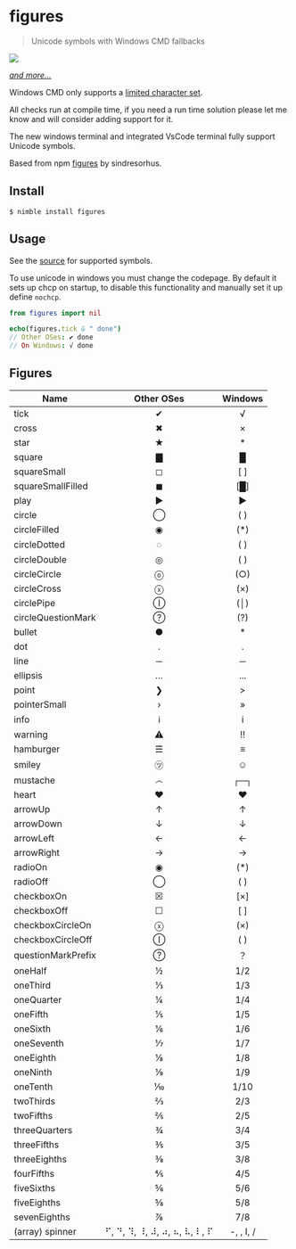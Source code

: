 # figures

> Unicode symbols with Windows CMD fallbacks

[![](https://user-images.githubusercontent.com/7671915/59971957-5e60d180-954b-11e9-8e72-0038bd39126c.png)](#figures-1)

[*and more...*](#figures-1)

Windows CMD only supports a [limited character set](http://en.wikipedia.org/wiki/Code_page_437).

All checks run at compile time, if you need a run time solution please
let me know and will consider adding support for it.

The new windows terminal and integrated VsCode terminal fully support Unicode
symbols.

Based from npm [figures](https://github.com/sindresorhus/figures) by
sindresorhus.

## Install

```
$ nimble install figures
```

## Usage

See the [source](src/figures.nim) for supported symbols.

To use unicode in windows you must change the codepage. By default it sets up
chcp on startup, to disable this functionality and manually set it up define
```nochcp```.

```nim
from figures import nil

echo(figures.tick & " done")
// Other OSes: ✔︎ done
// On Windows: √ done
```

## Figures

| Name               | Other OSes                   | Windows      |
| ------------------ | :--------------------------: | :----------: |
| tick               | ✔                            | √            |
| cross              | ✖                            | ×            |
| star               | ★                            | *            |
| square             | ▇                            | █            |
| squareSmall        | ◻                            | [ ]          |
| squareSmallFilled  | ◼                            | [█]          |
| play               | ▶                            | ►            |
| circle             | ◯                            | ( )          |
| circleFilled       | ◉                            | (*)          |
| circleDotted       | ◌                            | ( )          |
| circleDouble       | ◎                            | ( )          |
| circleCircle       | ⓞ                            | (○)          |
| circleCross        | ⓧ                            | (×)          |
| circlePipe         | Ⓘ                            | (│)          |
| circleQuestionMark | ?⃝                            | (?)          |
| bullet             | ●                            | *            |
| dot                | ․                            | .            |
| line               | ─                            | ─            |
| ellipsis           | …                            | ...          |
| point              | ❯                            | >            |
| pointerSmall       | ›                            | »            |
| info               | ℹ                            | i            |
| warning            | ⚠                            | ‼            |
| hamburger          | ☰                            | ≡            |
| smiley             | ㋡                           | ☺            |
| mustache           | ෴                            | ┌─┐          |
| heart              | ♥                            | ♥            |
| arrowUp            | ↑                            | ↑            |
| arrowDown          | ↓                            | ↓            |
| arrowLeft          | ←                            | ←            |
| arrowRight         | →                            | →            |
| radioOn            | ◉                            | (*)          |
| radioOff           | ◯                            | ( )          |
| checkboxOn         | ☒                            | [×]          |
| checkboxOff        | ☐                            | [ ]          |
| checkboxCircleOn   | ⓧ                            | (×)          |
| checkboxCircleOff  | Ⓘ                            | ( )          |
| questionMarkPrefix | ?⃝                            | ？           |
| oneHalf            | ½                            | 1/2          |
| oneThird           | ⅓                            | 1/3          |
| oneQuarter         | ¼                            | 1/4          |
| oneFifth           | ⅕                            | 1/5          |
| oneSixth           | ⅙                            | 1/6          |
| oneSeventh         | ⅐                            | 1/7          |
| oneEighth          | ⅛                            | 1/8          |
| oneNinth           | ⅑                            | 1/9          |
| oneTenth           | ⅒                            | 1/10         |
| twoThirds          | ⅔                            | 2/3          |
| twoFifths          | ⅖                            | 2/5          |
| threeQuarters      | ¾                            | 3/4          |
| threeFifths        | ⅗                            | 3/5          |
| threeEighths       | ⅜                            | 3/8          |
| fourFifths         | ⅘                            | 4/5          |
| fiveSixths         | ⅚                            | 5/6          |
| fiveEighths        | ⅝                            | 5/8          |
| sevenEighths       | ⅞                            | 7/8          |
| (array) spinner    | ⠋, ⠙, ⠹, ⠸, ⠼, ⠴, ⠦, ⠧, ⠇, ⠏ |  -, \, I, / ||
